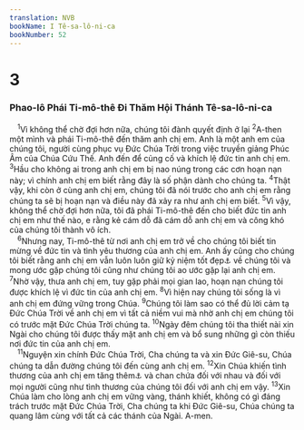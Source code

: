 ```yaml
---
translation: NVB
bookName: I Tê-sa-lô-ni-ca 
bookNumber: 52
---
```


<div class="title"><h1>3</h1><h3>Phao-lô Phái Ti-mô-thê Đi Thăm Hội Thánh Tê-sa-lô-ni-ca </h3></div>
<span class="verse 1te_3_1"> <sup>1</sup>Vì không thể chờ đợi hơn nữa, chúng tôi đành quyết định ở lại </span>
<span class="verse 1te_3_2"><sup>2</sup>A-then một mình và phái Ti-mô-thê đến thăm anh chị em. Anh là một anh em của chúng tôi, người cùng phục vụ Đức Chúa Trời trong việc truyền giảng Phúc Âm của Chúa Cứu Thế. Anh đến để củng cố và khích lệ đức tin anh chị em. </span>
<span class="verse 1te_3_3"><sup>3</sup>Hầu cho không ai trong anh chị em bị nao núng trong các cơn hoạn nạn này; vì chính anh chị em biết rằng đây là số phận dành cho chúng ta. </span>
<span class="verse 1te_3_4"><sup>4</sup>Thật vậy, khi còn ở cùng anh chị em, chúng tôi đã nói trước cho anh chị em rằng chúng ta sẽ bị hoạn nạn và điều này đã xảy ra như anh chị em biết. </span>
<span class="verse 1te_3_5"><sup>5</sup>Vì vậy, không thể chờ đợi hơn nữa, tôi đã phái Ti-mô-thê đến cho biết đức tin anh chị em như thế nào, e rằng kẻ cám dỗ đã cám dỗ anh chị em và công khó của chúng tôi thành vô ích. <br/></span>
<span class="verse 1te_3_6"> <sup>6</sup>Nhưng nay, Ti-mô-thê từ nơi anh chị em trở về cho chúng tôi biết tin mừng về đức tin và tình yêu thương của anh chị em. Anh ấy cũng cho chúng tôi biết rằng anh chị em vẫn luôn luôn giữ kỷ niệm tốt đẹp<a data-toggle="tooltip" data-placement="bottom" title="Ctd: nhớ chúng tôi rất nhiều">⚓</a> về chúng tôi và mong ước gặp chúng tôi cũng như chúng tôi ao ước gặp lại anh chị em. </span>
<span class="verse 1te_3_7"><sup>7</sup>Nhờ vậy, thưa anh chị em, tuy gặp phải mọi gian lao, hoạn nạn chúng tôi được khích lệ vì đức tin của anh chị em. </span>
<span class="verse 1te_3_8"><sup>8</sup>Vì hiện nay chúng tôi sống là vì anh chị em đứng vững trong Chúa. </span>
<span class="verse 1te_3_9"><sup>9</sup>Chúng tôi làm sao có thể đủ lời cảm tạ Đức Chúa Trời về anh chị em vì tất cả niềm vui mà nhờ anh chị em chúng tôi có trước mặt Đức Chúa Trời chúng ta. </span>
<span class="verse 1te_3_10"><sup>10</sup>Ngày đêm chúng tôi tha thiết nài xin Ngài cho chúng tôi được thấy mặt anh chị em và bổ sung những gì còn thiếu nơi đức tin của anh chị em. <br/></span>
<span class="verse 1te_3_11"> <sup>11</sup>Nguyện xin chính Đức Chúa Trời, Cha chúng ta và xin Đức Giê-su, Chúa chúng ta dẫn đường chúng tôi đến cùng anh chị em. </span>
<span class="verse 1te_3_12"><sup>12</sup>Xin Chúa khiến tình thương của anh chị em tăng thêm<a data-toggle="tooltip" data-placement="bottom" title="Ctd: xin Chúa khiến anh chị em tăng trưởng và chan chứa tình thương">⚓</a> và chan chứa đối với nhau và đối với mọi người cũng như tình thương của chúng tôi đối với anh chị em vậy. </span>
<span class="verse 1te_3_13"><sup>13</sup>Xin Chúa làm cho lòng anh chị em vững vàng, thánh khiết, không có gì đáng trách trước mặt Đức Chúa Trời, Cha chúng ta khi Đức Giê-su, Chúa chúng ta quang lâm cùng với tất cả các thánh của Ngài. A-men. <br/></span>
